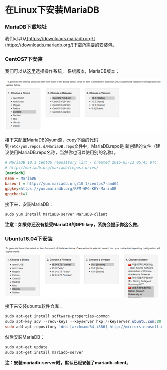 在Linux下安装MariaDB
===============================================
### MariaDB下载地址
我们可以从[https://downloads.mariadb.org/](https://downloads.mariadb.org/)下载所需要的安装包。

### CentOS7下安装
我们可以从[这里](https://downloads.mariadb.org/mariadb/repositories/#mirror=neusoft)选择操作系统，
系统版本，MariaDB版本：

![CentOS7下安装MariaDB](img/CentOS7下安装MariaDB.png)

接下来配置MariaDB的yum源，copy下面的代码到`/etc/yum.repos.d/MariaDB.repo`文件中，MariaDB.repo是
新创建的文件（建议使用MariaDB.repo名称，当然你也可以使用别的名称）。
```ini
# MariaDB 10.1 CentOS repository list - created 2016-05-11 05:45 UTC
# http://mariadb.org/mariadb/repositories/
[mariadb]
name = MariaDB
baseurl = http://yum.mariadb.org/10.1/centos7-amd64
gpgkey=https://yum.mariadb.org/RPM-GPG-KEY-MariaDB
gpgcheck=1
```
接下来，安装MariaDB：
```powershell
sudo yum install MariaDB-server MariaDB-client
```
**注意：如果你还没有接受MariaDB的GPG key，系统会提示你这么做**。

### Ubuntu16.04下安装
![ubuntu16.04安装MariaDB](img/ubuntu16.04安装MariaDB.png)

接下来安装ubuntu软件仓库：
```powershell
sudo apt-get install software-properties-common
sudo apt-key adv --recv-keys --keyserver hkp://keyserver.ubuntu.com:80 0xF1656F24C74CD1D8
sudo add-apt-repository 'deb [arch=amd64,i386] http://mirrors.neusoft.edu.cn/mariadb/repo/10.1/ubuntu xenial main'
```
然后安装MariaDB：
```powershell
sudo apt-get update
sudo apt-get install mariadb-server
```
**注：安装mariadb-server时，默认已经安装了mariadb-client**。
